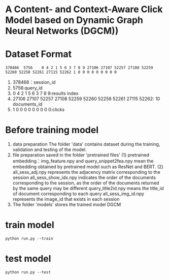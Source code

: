 # A Content- and Context-Aware Click Model based on Dynamic Graph Neural Networks (DGCM))

# Dataset Format
```text
378466	5756	0 4 2 1 5 6 3 7 8 9	27106 27107 52257 27108 52259 52260 52258 52261 27115 52262	1 0 0 0 0 0 0 0 0 0	
```
1. 378466：session_id
2. 5756:query_id
3. 0 4 2 1 5 6 3 7 8 9:results index
4. 27106 27107 52257 27108 52259 52260 52258 52261 27115 52262: 10 documents_id
5. 1 0 0 0 0 0 0 0 0 0:clicks

# Before training model
1. data preparation
   The folder 'data' contains dataset during the training, validation and testing of the model.
2. file preparation saved in the folder 'pretrained files'
   (1) pretrained embedding：img_feature.npy and query_snippet2fea.npy mean the embedding obtained by pretrained model such as ResNet and BERT.
   (2) all_sess_adj.npy represents the adjacency matrix corresponding to the session
       all_sess_show_idx.npy indicates the order of the documents corresponding to the session, as the order of the documents returned by the same query may be different
       query_title2id.npy means the title_id of document corresponding to each query
       all_sess_img_id.npy represents the image_id that exists in each session
3. The folder 'models' stores the trained model DGCM

# train model
```text
python run.py --train
```

# test model
```text
python run.py --test
```


